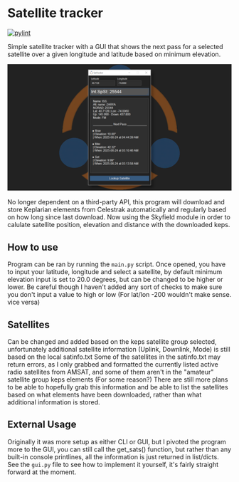 # Satellite tracker
[![pylint]()](https://github.com/Exclavia/Satellite-Tracker)

Simple satellite tracker with a GUI that shows the next pass for a selected satellite over a given longitude and latitude based on minimum elevation.

<img src="https://raw.githubusercontent.com/Exclavia/Satellite-Tracker/refs/heads/main/images/screenshot.png"/>

No longer dependent on a third-party API, this program will download and store Keplarian elements from Celestrak automatically and regularly based on how long since last download. Now using the Skyfield module in order to calulate satellite position, elevation and distance with the downloaded keps. 


## How to use
Program can be ran by running the `main.py` script. Once opened, you have to input your latitude, longitude and select a satellite, by default minimum elevation input is set to 20.0 degrees, but can be changed to be higher or lower.
Be careful though I haven't added any sort of checks to make sure you don't input a value to high or low (For lat/lon -200 wouldn't make sense. vice versa)


## Satellites
Can be changed and added based on the keps satellite group selected, unfortunately additional satellite information (Uplink, Downlink, Mode) is still based on the local satinfo.txt
Some of the satellites in the satinfo.txt may return errors, as I only grabbed and formatted the currently listed active radio satellites from AMSAT, and some of them aren't in the "amateur" satellite group keps elements (For some reason?)
There are still more plans to be able to hopefully grab this information and be able to list the satellites based on what elements have been downloaded, rather than what additional information is stored.


## External Usage
Originally it was more setup as either CLI or GUI, but I pivoted the program more to the GUI, you can still call the get_sats() function, but rather than any built-in console printlines, all the information is just returned in list/dicts.
See the `gui.py` file to see how to implement it yourself, it's fairly straight forward at the moment.
